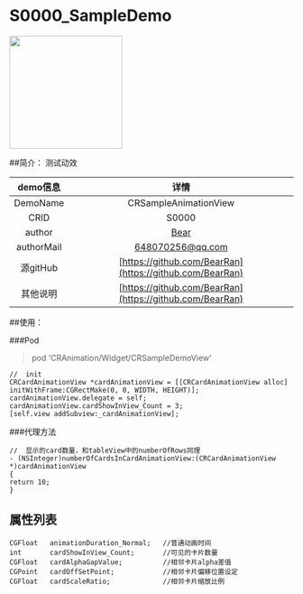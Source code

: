 # S0000_SampleDemo
<img src="https://camo.githubusercontent.com/a6eec93a26efa4b006ccddafcc132871e6a8a514/687474703a2f2f696d672e626c6f672e6373646e2e6e65742f3230313630393038313632333236353330" width=200 />

##简介：
测试动效

| demo信息    | 详情                                                      |
|:-----------:|:---------------------------------------------------------:|
| DemoName    | CRSampleAnimationView                                     |
| CRID        | S0000                                                     |
| author      | [Bear](https://github.com/BearRan)                        |
| authorMail  | 648070256@qq.com                                          |
| 源gitHub    | [https://github.com/BearRan](https://github.com/BearRan)  |
| 其他说明     | [https://github.com/BearRan](https://github.com/BearRan)  |

##使用：

###Pod
>pod ‘CRAnimation/Widget/CRSampleDemoView’

```
//  init
CRCardAnimationView *cardAnimationView = [[CRCardAnimationView alloc] initWithFrame:CGRectMake(0, 0, WIDTH, HEIGHT)];
cardAnimationView.delegate = self;
cardAnimationView.cardShowInView_Count = 3;
[self.view addSubview:_cardAnimationView];
```

###代理方法
```
//  显示的card数量，和tableView中的numberOfRows同理
- (NSInteger)numberOfCardsInCardAnimationView:(CRCardAnimationView *)cardAnimationView
{
return 10;
}
```

## 属性列表
```
CGFloat   animationDuration_Normal;   //普通动画时间
int       cardShowInView_Count;       //可见的卡片数量
CGFloat   cardAlphaGapValue;          //相邻卡片alpha差值
CGPoint   cardOffSetPoint;            //相邻卡片偏移位置设定
CGFloat   cardScaleRatio;             //相邻卡片缩放比例
```
